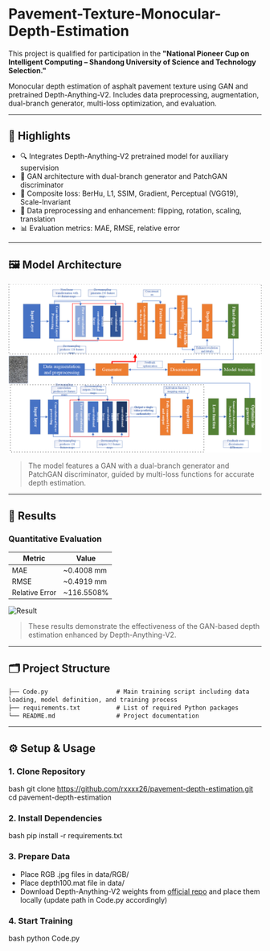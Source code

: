 # Pavement-Texture-Monocular-Depth-Estimation

This project is qualified for participation in the **"National Pioneer Cup on Intelligent Computing – Shandong University of Science and Technology Selection."**

Monocular depth estimation of asphalt pavement texture using GAN and pretrained Depth-Anything-V2. Includes data preprocessing, augmentation, dual-branch generator, multi-loss optimization, and evaluation.

---

## 📌 Highlights

- 🔍 Integrates Depth-Anything-V2 pretrained model for auxiliary supervision  
- 🧠 GAN architecture with dual-branch generator and PatchGAN discriminator  
- 🧪 Composite loss: BerHu, L1, SSIM, Gradient, Perceptual (VGG19), Scale-Invariant  
- 🧰 Data preprocessing and enhancement: flipping, rotation, scaling, translation  
- 📊 Evaluation metrics: MAE, RMSE, relative error  

---

## 🖼️ Model Architecture

![Model Structure](image/Model_Structure.png)

> The model features a GAN with a dual-branch generator and PatchGAN discriminator, guided by multi-loss functions for accurate depth estimation.

---

## 🎯 Results

### Quantitative Evaluation

| Metric         | Value          |
| -------------- | -------------- |
| MAE            | ~0.4008 mm     |
| RMSE           | ~0.4919 mm     |
| Relative Error | ~116.5508%     |

![Result](image/result.png)  

> These results demonstrate the effectiveness of the GAN-based depth estimation enhanced by Depth-Anything-V2.

---

## 🗂️ Project Structure

```
├── Code.py                   # Main training script including data loading, model definition, and training process
├── requirements.txt          # List of required Python packages
└── README.md                 # Project documentation
```

---

## ⚙️ Setup & Usage

### 1. Clone Repository
bash
git clone https://github.com/rxxxx26/pavement-depth-estimation.git
cd pavement-depth-estimation


### 2. Install Dependencies
bash
pip install -r requirements.txt


### 3. Prepare Data
- Place RGB .jpg files in data/RGB/
- Place depth100.mat file in data/
- Download Depth-Anything-V2 weights from [official repo](https://github.com/DepthAnything/Depth-Anything-V2) and place them locally (update path in Code.py accordingly)

### 4. Start Training
bash
python Code.py

